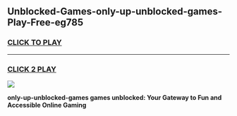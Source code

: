
## Unblocked-Games-only-up-unblocked-games-Play-Free-eg785
<h3>
<a href="https://premium76.site?title=only-up-unblocked-games&ref=22A">CLICK TO PLAY</a></h3>
<hr>

<h3>
<a href="https://premium76.site?title=only-up-unblocked-games&ref=22A">CLICK 2 PLAY</a>
  
</h3>

<a href="https://premium76.site?title=only-up-unblocked-games&ref=22A"><img src="https://clearcache.store/games.png"></a>


**only-up-unblocked-games games unblocked: Your Gateway to Fun and Accessible Online Gaming**
